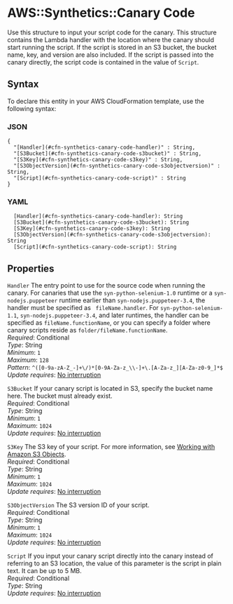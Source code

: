 # AWS::Synthetics::Canary Code<a name="aws-properties-synthetics-canary-code"></a>

Use this structure to input your script code for the canary\. This structure contains the Lambda handler with the location where the canary should start running the script\. If the script is stored in an S3 bucket, the bucket name, key, and version are also included\. If the script is passed into the canary directly, the script code is contained in the value of `Script`\.

## Syntax<a name="aws-properties-synthetics-canary-code-syntax"></a>

To declare this entity in your AWS CloudFormation template, use the following syntax:

### JSON<a name="aws-properties-synthetics-canary-code-syntax.json"></a>

```
{
  "[Handler](#cfn-synthetics-canary-code-handler)" : String,
  "[S3Bucket](#cfn-synthetics-canary-code-s3bucket)" : String,
  "[S3Key](#cfn-synthetics-canary-code-s3key)" : String,
  "[S3ObjectVersion](#cfn-synthetics-canary-code-s3objectversion)" : String,
  "[Script](#cfn-synthetics-canary-code-script)" : String
}
```

### YAML<a name="aws-properties-synthetics-canary-code-syntax.yaml"></a>

```
  [Handler](#cfn-synthetics-canary-code-handler): String
  [S3Bucket](#cfn-synthetics-canary-code-s3bucket): String
  [S3Key](#cfn-synthetics-canary-code-s3key): String
  [S3ObjectVersion](#cfn-synthetics-canary-code-s3objectversion): String
  [Script](#cfn-synthetics-canary-code-script): String
```

## Properties<a name="aws-properties-synthetics-canary-code-properties"></a>

`Handler` <a name="cfn-synthetics-canary-code-handler"></a>
The entry point to use for the source code when running the canary\. For canaries that use the `syn-python-selenium-1.0` runtime or a `syn-nodejs.puppeteer` runtime earlier than `syn-nodejs.puppeteer-3.4`, the handler must be specified as ` fileName.handler`\. For `syn-python-selenium-1.1`, `syn-nodejs.puppeteer-3.4`, and later runtimes, the handler can be specified as `fileName.functionName`, or you can specify a folder where canary scripts reside as `folder/fileName.functionName`\.  
_Required_: Conditional  
_Type_: String  
_Minimum_: `1`  
_Maximum_: `128`  
_Pattern_: `^([0-9a-zA-Z_-]+\/)*[0-9A-Za-z_\\-]+\.[A-Za-z_][A-Za-z0-9_]*$`  
_Update requires_: [No interruption](https://docs.aws.amazon.com/AWSCloudFormation/latest/UserGuide/using-cfn-updating-stacks-update-behaviors.html#update-no-interrupt)

`S3Bucket` <a name="cfn-synthetics-canary-code-s3bucket"></a>
If your canary script is located in S3, specify the bucket name here\. The bucket must already exist\.  
_Required_: Conditional  
_Type_: String  
_Minimum_: `1`  
_Maximum_: `1024`  
_Update requires_: [No interruption](https://docs.aws.amazon.com/AWSCloudFormation/latest/UserGuide/using-cfn-updating-stacks-update-behaviors.html#update-no-interrupt)

`S3Key` <a name="cfn-synthetics-canary-code-s3key"></a>
The S3 key of your script\. For more information, see [Working with Amazon S3 Objects](https://docs.aws.amazon.com/AmazonS3/latest/dev/UsingObjects.html)\.  
_Required_: Conditional  
_Type_: String  
_Minimum_: `1`  
_Maximum_: `1024`  
_Update requires_: [No interruption](https://docs.aws.amazon.com/AWSCloudFormation/latest/UserGuide/using-cfn-updating-stacks-update-behaviors.html#update-no-interrupt)

`S3ObjectVersion` <a name="cfn-synthetics-canary-code-s3objectversion"></a>
The S3 version ID of your script\.  
_Required_: Conditional  
_Type_: String  
_Minimum_: `1`  
_Maximum_: `1024`  
_Update requires_: [No interruption](https://docs.aws.amazon.com/AWSCloudFormation/latest/UserGuide/using-cfn-updating-stacks-update-behaviors.html#update-no-interrupt)

`Script` <a name="cfn-synthetics-canary-code-script"></a>
If you input your canary script directly into the canary instead of referring to an S3 location, the value of this parameter is the script in plain text\. It can be up to 5 MB\.  
_Required_: Conditional  
_Type_: String  
_Update requires_: [No interruption](https://docs.aws.amazon.com/AWSCloudFormation/latest/UserGuide/using-cfn-updating-stacks-update-behaviors.html#update-no-interrupt)
